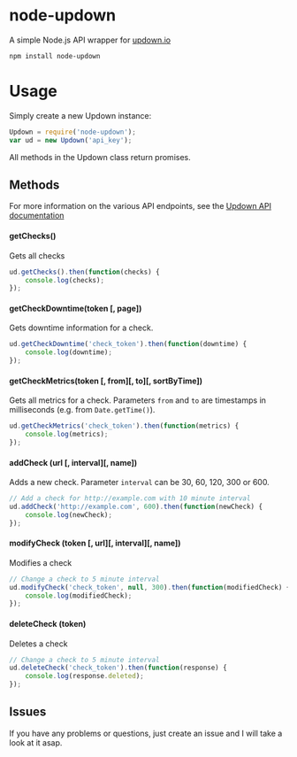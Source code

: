 # node-updown
A simple Node.js API wrapper for [updown.io](http://updown.io)

```
npm install node-updown
```

# Usage
Simply create a new Updown instance:
```javascript
Updown = require('node-updown');
var ud = new Updown('api_key');
```

All methods in the Updown class return promises.

## Methods
For more information on the various API endpoints, see the [Updown API documentation](https://updown.io/api)

#### getChecks()
Gets all checks
```javascript
ud.getChecks().then(function(checks) {
    console.log(checks);
});
```

#### getCheckDowntime(token [, page])
Gets downtime information for a check.
```javascript
ud.getCheckDowntime('check_token').then(function(downtime) {
    console.log(downtime);
});
```

#### getCheckMetrics(token [, from][, to][, sortByTime])
Gets all metrics for a check. Parameters `from` and `to` are timestamps in milliseconds (e.g. from `Date.getTime()`).
```javascript
ud.getCheckMetrics('check_token').then(function(metrics) {
    console.log(metrics);
});
```

#### addCheck (url [, interval][, name])
Adds a new check. Parameter `interval` can be 30, 60, 120, 300 or 600.
```javascript
// Add a check for http://example.com with 10 minute interval
ud.addCheck('http://example.com', 600).then(function(newCheck) {
    console.log(newCheck);
});
```

#### modifyCheck (token [, url][, interval][, name])
Modifies a check
```javascript
// Change a check to 5 minute interval
ud.modifyCheck('check_token', null, 300).then(function(modifiedCheck) {
    console.log(modifiedCheck);
});
```

#### deleteCheck (token)
Deletes a check
```javascript
// Change a check to 5 minute interval
ud.deleteCheck('check_token').then(function(response) {
    console.log(response.deleted);
});
```


## Issues
If you have any problems or questions, just create an issue and I will take a look at it asap.